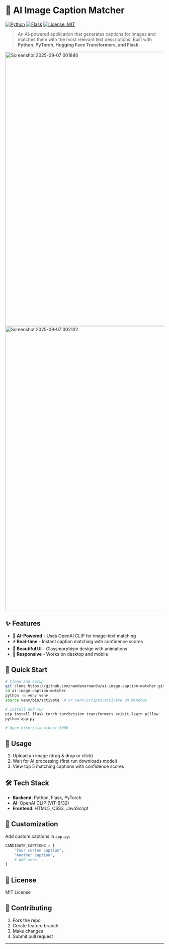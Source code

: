# 🤖 AI Image Caption Matcher

[![Python](https://img.shields.io/badge/python-v3.8+-blue.svg)](https://www.python.org/downloads/)
[![Flask](https://img.shields.io/badge/flask-v2.3+-green.svg)](https://flask.palletsprojects.com/)
[![License: MIT](https://img.shields.io/badge/License-MIT-yellow.svg)](https://opensource.org/licenses/MIT)

> An AI-powered application that generates captions for images and matches them with the most relevant text descriptions. Built with **Python, PyTorch, Hugging Face Transformers, and Flask.**

<img width="1548" height="869" alt="Screenshot 2025-09-07 001840" src="https://github.com/user-attachments/assets/4643fb19-dd15-45f7-99b9-eb5fa752e378" />
<img width="1284" height="901" alt="Screenshot 2025-09-07 002102" src="https://github.com/user-attachments/assets/265d0868-7fe2-447b-9431-f376eca1a19f" />

## ✨ Features

- **🧠 AI-Powered** - Uses OpenAI CLIP for image-text matching
- **⚡ Real-time** - Instant caption matching with confidence scores
- **🎨 Beautiful UI** - Glassmorphism design with animations
- **📱 Responsive** - Works on desktop and mobile

## 🚀 Quick Start

```bash
# Clone and setup
git clone https://github.com/nandanarnandu/ai-image-caption-matcher.git
cd ai-image-caption-matcher
python -m venv venv
source venv/bin/activate  # or venv\Scripts\activate on Windows

# Install and run
pip install flask torch torchvision transformers scikit-learn pillow
python app.py

# Open http://localhost:5000
```

## 📸 Usage

1. Upload an image (drag & drop or click)
2. Wait for AI processing (first run downloads model)
3. View top 5 matching captions with confidence scores

## 🛠️ Tech Stack

- **Backend**: Python, Flask, PyTorch
- **AI**: OpenAI CLIP (ViT-B/32)
- **Frontend**: HTML5, CSS3, JavaScript

## 🎨 Customization

Add custom captions in `app.py`:
```python
CANDIDATE_CAPTIONS = [
    "Your custom caption",
    "Another caption",
    # Add more...
]
```

## 📄 License

MIT License

## 🤝 Contributing

1. Fork the repo
2. Create feature branch
3. Make changes
4. Submit pull request

---






